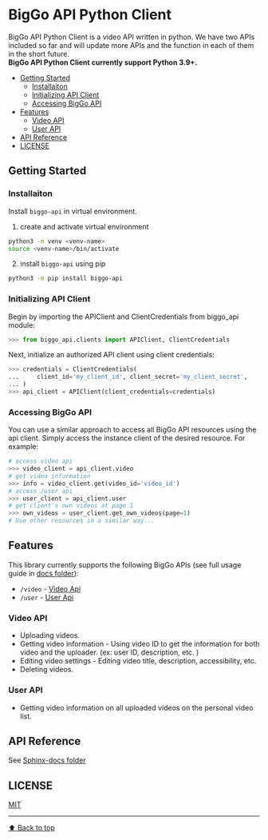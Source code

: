 # BigGo API Python Client
BigGo API Python Client is a video API written in python. We have two APIs included so far and will update more APIs and the function in each of them in the short future.  
**BigGo API Python Client currently support Python 3.9+.**

- [Getting Started](#getting-started)
  - [Installaiton](#installaiton)
  - [Initializing API Client](#initializing-api-client)
  - [Accessing BigGo API](#accessing-biggo-api)
- [Features](#features)
  - [Video API](#video-api)
  - [User API](#user-api)
- [API Reference](#api-reference)
- [LICENSE](#license)

## Getting Started
### Installaiton
Install `biggo-api` in virtual environment.
1. create and activate virtual environment
```bash
python3 -m venv <venv-name>
source <venv-name>/bin/activate
```
2. install `biggo-api` using pip
```bash
python3 -m pip install biggo-api
```
### Initializing API Client
Begin by importing the APIClient and ClientCredentials from biggo_api module:
```Python
>>> from biggo_api.clients import APIClient, ClientCredentials
```
Next, initialize an authorized API client using client credentials:
```Python
>>> credentials = ClientCredentials(
...     client_id='my_client_id', client_secret='my_client_secret',
... )
>>> api_client = APIClient(client_credentials=credentials)
```
### Accessing BigGo API
You can use a similar approach to access all BigGo API resources using the api client. Simply access the instance client of the desired resource. For example:
```Python
# access video api
>>> video_client = api_client.video
# get video information
>>> info = video_client.get(video_id='video_id')
# access /user api
>>> user_client = api_client.user
# get client's own videos at page 1
>>> own_videos = user_client.get_own_videos(page=1)
# Use other resources in a similar way...
```

## Features
This library currently supports the following BigGo APIs (see full usage guide in [docs folder](docs)):
- `/video` - [Video Api](./docs/api/video)
- `/user` - [User Api](./docs/api/user)
### Video API
- Uploading videos.
- Getting video information - Using video ID to get the information for both video and the uploader. (ex: user ID, description, etc. )
- Editing video settings - Editing video title, description, accessibility, etc.
- Deleting videos.
### User API
- Getting video information on all uploaded videos on the personal video list.

## API Reference
See [Sphinx-docs folder](Sphinx-docs/_build/markdown/index.md)  

## LICENSE
[MIT](LICENSE)

---
[ :arrow_up: Back to top](#biggo-api-python-client)  
